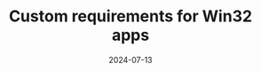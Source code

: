 ---
title: "Custom requirements for Win32 apps"
date: 2024-07-13
categories:
  - Intune
tags:
  - Win32 apps
  - Intune
  - Custom Requirements
  - PowerShell
---